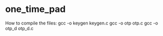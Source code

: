 # one_time_pad

How to compile the files:
gcc -o keygen keygen.c
gcc -o otp otp.c
gcc -o otp_d otp_d.c
